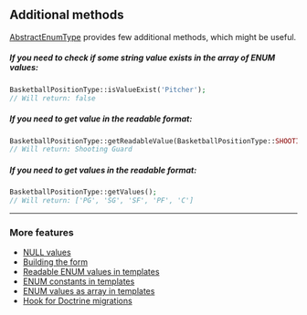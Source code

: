 ## Additional methods

[AbstractEnumType](./../../DBAL/Types/AbstractEnumType.php "AbstractEnumType") provides few additional methods, which might be useful.

##### If you need to check if some string value exists in the array of ENUM values:

```php
BasketballPositionType::isValueExist('Pitcher');
// Will return: false
```

##### If you need to get value in the readable format:

```php
BasketballPositionType::getReadableValue(BasketballPositionType::SHOOTING_GUARD);
// Will return: Shooting Guard
```

##### If you need to get values in the readable format:

```php
BasketballPositionType::getValues();
// Will return: ['PG', 'SG', 'SF', 'PF', 'C']
```

---

### More features

* [NULL values](./null_values.md "NULL values")
* [Building the form](./building_the_form.md "Building the form")
* [Readable ENUM values in templates](./readable_enum_values_in_template.md "Readable ENUM values in templates")
* [ENUM constants in templates](./enum_constants_in_templates.md "ENUM constants in templates")
* [ENUM values as array in templates](./enum_values_in_templates.md "ENUM values as array in templates")
* [Hook for Doctrine migrations](./hook_for_doctrine_migrations.md "Hook for Doctrine migrations")
